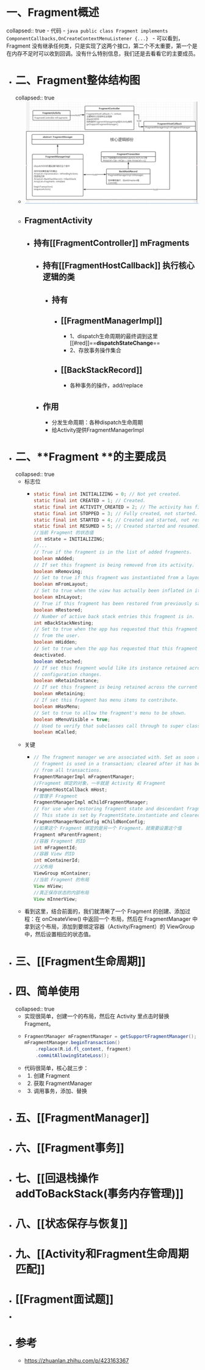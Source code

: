 # 一、Fragment概述
collapsed:: true
	- 代码
		- ```java
		  public class Fragment implements ComponentCallbacks,OnCreateContextMenuListener {...}
		  ```
	- 可以看到，Fragment 没有继承任何类，只是实现了这两个接口，第二个不太重要，第一个是在内存不足时可以收到回调。没有什么特别信息，我们还是去看看它的主要成员。
- # 二、Fragment整体结构图
  collapsed:: true
	- ![image.png](../assets/image_1689251968457_0.png)
	- ## FragmentActivity
		- ## 持有[[FragmentController]] mFragments
			- ## 持有[[FragmentHostCallback]] 执行核心逻辑的类
				- ## 持有
					- ## [[FragmentManagerImpl]]
						- 1、dispatch生命周期的最终调到这里[[#red]]==**dispatchStateChange**==
						- 2、存放事务操作集合
					- ## [[BackStackRecord]]
						- 各种事务的操作，add/replace
			- ## 作用
				- 分发生命周期：各种dispatch生命周期
				- 给Activity提供FragmentManagerImpl
- # 二、**Fragment ****的主要成员**
  collapsed:: true
	- 标志位
		- ```java
		  static final int INITIALIZING = 0; // Not yet created.
		  static final int CREATED = 1; // Created.
		  static final int ACTIVITY_CREATED = 2; // The activity has finished its creation.
		  static final int STOPPED = 3; // Fully created, not started.
		  static final int STARTED = 4; // Created and started, not resumed.
		  static final int RESUMED = 5; // Created started and resumed.
		  //当前 Fragment 的状态值
		  int mState = INITIALIZING;
		  //...
		  // True if the fragment is in the list of added fragments.
		  boolean mAdded;
		  // If set this fragment is being removed from its activity.
		  boolean mRemoving;
		  // Set to true if this fragment was instantiated from a layout file.
		  boolean mFromLayout;
		  // Set to true when the view has actually been inflated in its layout.
		  boolean mInLayout;
		  // True if this fragment has been restored from previously saved state.
		  boolean mRestored;
		  // Number of active back stack entries this fragment is in.
		  int mBackStackNesting;
		  // Set to true when the app has requested that this fragment be hidden
		  // from the user.
		  boolean mHidden;
		  // Set to true when the app has requested that this fragment be
		  deactivated.
		  boolean mDetached;
		  // If set this fragment would like its instance retained across
		  // configuration changes.
		  boolean mRetainInstance;
		  // If set this fragment is being retained across the current config change.
		  boolean mRetaining;
		  // If set this fragment has menu items to contribute.
		  boolean mHasMenu;
		  // Set to true to allow the fragment's menu to be shown.
		  boolean mMenuVisible = true;
		  // Used to verify that subclasses call through to super class.
		  boolean mCalled;
		  ```
	- 关键
		- ```java
		  // The fragment manager we are associated with. Set as soon as the
		  // fragment is used in a transaction; cleared after it has been removed
		  // from all transactions.
		  FragmentManagerImpl mFragmentManager;
		  //Fragmemt 绑定的对象，一半就是 Activity 和 Fragment
		  FragmentHostCallback mHost;
		  //管理子 Fragment
		  FragmentManagerImpl mChildFragmentManager;
		  // For use when restoring fragment state and descendant fragments are retained
		  // This state is set by FragmentState.instantiate and cleared in onCreate.
		  FragmentManagerNonConfig mChildNonConfig;
		  //如果这个 Fragment 绑定的是另一个 Fragment，就需要设置这个值
		  Fragment mParentFragment;
		  //容器 Fragment 的ID
		  int mFragmentId;
		  //容器 View 的ID
		  int mContainerId;
		  //父布局
		  ViewGroup mContainer;
		  //当前 Fragment 的布局
		  View mView;
		  //真正保存状态的内部布局
		  View mInnerView;
		  ```
	- 看到这里，结合前面的，我们就清晰了一个 Fragment 的创建、添加过程：在 onCreateView() 中返回一个 布局，然后在 FragmentManager 中拿到这个布局，添加到要绑定容器（Activity/Fragment）的 ViewGroup 中，然后设置相应的状态值。
- # 三、[[Fragment生命周期]]
- # 四、简单使用
  collapsed:: true
	- 实现很简单，创建一个的布局，然后在 Activity 里点击时替换 Fragment。
	- ```java
	  FragmentManager mFragmentManager = getSupportFragmentManager();
	  mFragmentManager.beginTransaction()
	      .replace(R.id.fl_content, fragment)
	      .commitAllowingStateLoss();
	  ```
	- 代码很简单，核心就三步：
	- 1. 创建 Fragment
	- 2. 获取 FragmentManager
	- 3. 调用事务，添加、替换
- # 五、[[FragmentManager]]
- # 六、[[Fragment事务]]
- # 七、[[回退栈操作addToBackStack(事务内存管理)]]
- # 八、[[状态保存与恢复]]
- # 九、[[Activity和Fragment生命周期匹配]]
- # [[Fragment面试题]]
-
- # 参考
	- https://zhuanlan.zhihu.com/p/423163367